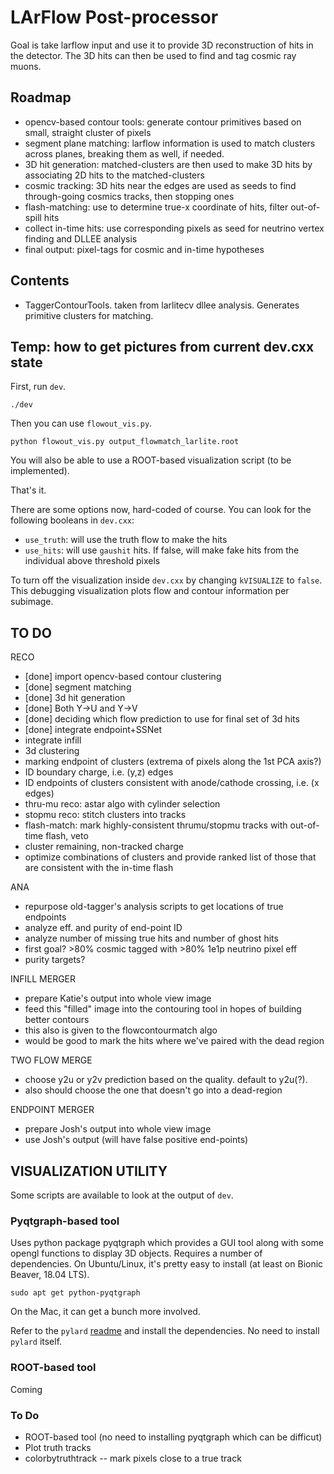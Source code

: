 # LArFlow Post-processor

Goal is take larflow input and use it to provide 3D reconstruction of hits in the detector.
The 3D hits can then be used to find and tag cosmic ray muons.

## Roadmap

* opencv-based contour tools: generate contour primitives based on small, straight cluster of pixels
* segment plane matching: larflow information is used to match clusters across planes, breaking them as well, if needed.
* 3D hit generation: matched-clusters are then used to make 3D hits by associating 2D hits to the matched-clusters
* cosmic tracking: 3D hits near the edges are used as seeds to find through-going cosmics tracks, then stopping ones
* flash-matching: use to determine true-x coordinate of hits, filter out-of-spill hits
* collect in-time hits: use corresponding pixels as seed for neutrino vertex finding and DLLEE analysis
* final output: pixel-tags for cosmic and in-time hypotheses

## Contents

* TaggerContourTools. taken from larlitecv dllee analysis. Generates primitive clusters for matching.

## Temp: how to get pictures from current dev.cxx state

First, run `dev`.

    ./dev

Then you can use `flowout_vis.py`.

    python flowout_vis.py output_flowmatch_larlite.root


You will also be able to use a ROOT-based visualization script (to be implemented).

That's it.

There are some options now, hard-coded of course.  You can look for the following booleans in `dev.cxx`:

* `use_truth`: will use the truth flow to make the hits
* `use_hits`: will use `gaushit` hits. If false, will make fake hits from the individual above threshold pixels

To turn off the visualization inside `dev.cxx` by changing `kVISUALIZE` to `false`.
This debugging visualization plots flow and contour information per subimage.

## TO DO

RECO

* [done] import opencv-based contour clustering
* [done] segment matching
* [done] 3d hit generation
* [done] Both Y->U and Y->V
* [done] deciding which flow prediction to use for final set of 3d hits
* [done] integrate endpoint+SSNet
* integrate infill
* 3d clustering
* marking endpoint of clusters (extrema of pixels along the 1st PCA axis?)
* ID boundary charge, i.e. (y,z) edges
* ID endpoints of clusters consistent with anode/cathode crossing, i.e. (x edges)
* thru-mu reco: astar algo with cylinder selection
* stopmu reco: stitch clusters into tracks
* flash-match: mark highly-consistent thrumu/stopmu tracks with out-of-time flash, veto
* cluster remaining, non-tracked charge
* optimize combinations of clusters and provide ranked list of those that are consistent with the in-time flash

ANA

* repurpose old-tagger's analysis scripts to get locations of true endpoints
* analyze eff. and purity of end-point ID
* analyze number of missing true hits and number of ghost hits
* first goal? >80% cosmic tagged with >80% 1e1p neutrino pixel eff
* purity targets?

INFILL MERGER

* prepare Katie's output into whole view image
* feed this "filled" image into the contouring tool in hopes of building better contours
* this also is given to the flowcontourmatch algo
* would be good to mark the hits where we've paired with the dead region

TWO FLOW MERGE

* choose y2u or y2v prediction based on the quality. default to y2u(?).
* also should choose the one that doesn't go into a dead-region

ENDPOINT MERGER

* prepare Josh's output into whole view image
* use Josh's output (will have false positive end-points)

## VISUALIZATION UTILITY

Some scripts are available to look at the output of `dev`.

### Pyqtgraph-based tool

Uses python package pyqtgraph which provides a GUI tool along with some opengl functions to display 3D objects.
Requires a number of dependencies. On Ubuntu/Linux, it's pretty easy to install (at least on Bionic Beaver, 18.04 LTS).

    sudo apt get python-pyqtgraph

On the Mac, it can get a bunch more involved.

Refer to the `pylard` [readme](https://github.com/twongjirad/pylard) and install the dependencies.
No need to install `pylard` itself.


### ROOT-based tool

Coming

### To Do

* ROOT-based tool (no need to installing pyqtgraph which can be difficut)
* Plot truth tracks
* colorbytruthtrack -- mark pixels close to a true track